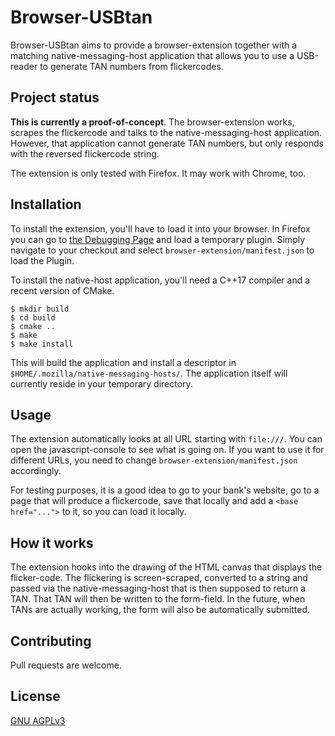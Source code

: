 # Browser-USBtan

Browser-USBtan aims to provide a browser-extension together with a matching native-messaging-host application that allows you to use a USB-reader to generate TAN numbers from flickercodes.

## Project status
**This is currently a proof-of-concept**. The browser-extension works, scrapes the flickercode and talks to the native-messaging-host application. However, that application cannot generate TAN numbers, but only responds with the reversed flickercode string.

The extension is only tested with Firefox. It may work with Chrome, too.

## Installation

To install the extension, you'll have to load it into your browser. In Firefox you can go to [the Debugging Page](about:debugging#/runtime/this-firefox) and load a temporary plugin. Simply navigate to your checkout and select `browser-extension/manifest.json` to load the Plugin.

To install the native-host application, you'll need a C++17 compiler and a recent version of CMake. 
```
$ mkdir build
$ cd build
$ cmake ..
$ make
$ make install
```
This will build the application and install a descriptor in `$HOME/.mozilla/native-messaging-hosts/`. The application itself will currently reside in your temporary directory.

## Usage
The extension automatically looks at all URL starting with `file:///`. You can open the javascript-console to see what is going on.
If you want to use it for different URLs, you need to change `browser-extension/manifest.json` accordingly.

For testing purposes, it is a good idea to go to your bank's website, go to a page that will produce a flickercode, save that locally and add a `<base href="...">` to it, so you can load it locally.

## How it works
The extension hooks into the drawing of the HTML canvas that displays the flicker-code. The flickering is screen-scraped, converted to a string and passed via the native-messaging-host that is then supposed to return a TAN.
That TAN will then be written to the form-field. In the future, when TANs are actually working, the form will also be automatically submitted.

## Contributing
Pull requests are welcome.

## License
[GNU AGPLv3](https://choosealicense.com/licenses/agpl-3.0/)
